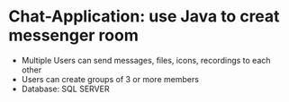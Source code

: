 # Chat-Application: use Java to creat messenger room
- Multiple Users can send messages, files, icons, recordings to each other
- Users can create groups of 3 or more members
- Database: SQL SERVER
